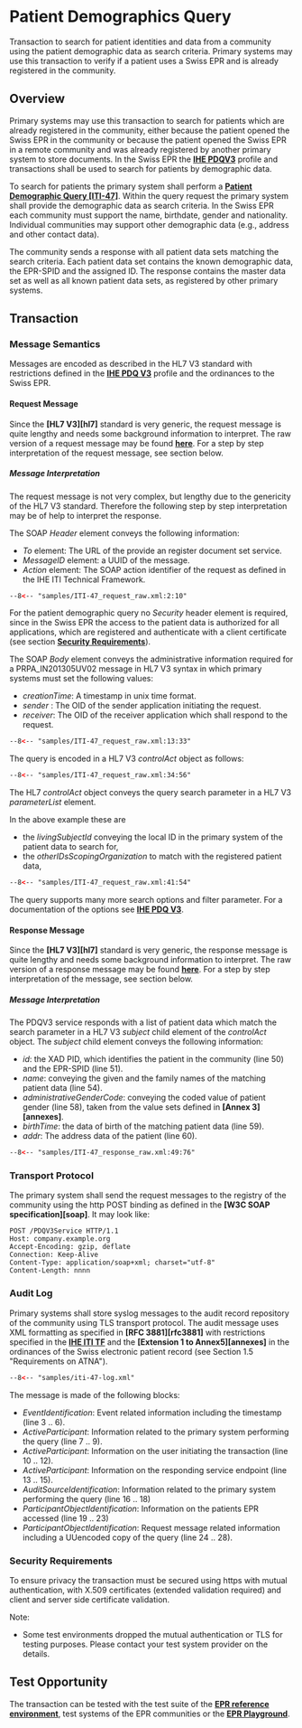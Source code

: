 # Patient Demographics Query

Transaction to search for patient identities and data from a community using the patient demographic data as search criteria. Primary systems may use this transaction to verify if a patient uses a Swiss EPR and is already registered in the community.  

## Overview

Primary systems may use this transaction to search for patients which are already registered in the community, either
because the patient opened the Swiss EPR in the community or because the patient opened the Swiss EPR in a remote
community and was already registered by another primary system to store documents. In the Swiss EPR the
**[IHE PDQV3](https://profiles.ihe.net/ITI/TF/Volume1/ch-24.html)** profile and transactions shall be used to search for
patients by demographic data.

To search for patients the primary system shall perform a
**[Patient Demographic Query \[ITI-47\]](https://profiles.ihe.net/ITI/TF/Volume2/ITI-47.html)**. Within the query request
the primary system shall provide the demographic data as search criteria. In the Swiss EPR each community must support the
name, birthdate, gender and nationality. Individual communities may support other demographic data (e.g., address and other
contact data).  

The community sends a response with all patient data sets matching the search criteria. Each patient data set contains the
known demographic data, the EPR-SPID and the assigned ID. The response contains the master data set as well as all known
patient data sets, as registered by other primary systems.    

## Transaction

### Message Semantics

Messages are encoded as described in the HL7 V3 standard with restrictions defined in the
**[IHE PDQ V3](https://profiles.ihe.net/ITI/TF/Volume2/ITI-47.html)** profile and the ordinances to the Swiss EPR.

#### Request Message

Since the **[HL7 V3][hl7]** standard is very generic, the request message is quite lengthy and needs some
background information to interpret. The raw version of a request message may be found
**[here](https://github.com/ehealthsuisse/EPD-by-example/tree/main/samples/ITI-47_request_raw.xml)**. For a step by step interpretation
of the request message, see section below.

##### Message Interpretation

The request message is not very complex, but lengthy due to the genericity of the HL7 V3 standard.
Therefore the following step by step interpretation may be of help to interpret the response.

The SOAP *Header* element conveys the following information:

- *To* element: The URL of the provide an register document set service.
- *MessageID* element: a UUID of the message.
- *Action* element: The SOAP action identifier of the request as defined in the IHE ITI Technical Framework.

```xml title="SOAP header" linenums="2" hl_lines="3-5"
--8<-- "samples/ITI-47_request_raw.xml:2:10"
```

For the patient demographic query no *Security* header element is required, since in the Swiss EPR the access to the patient
data is authorized for all applications, which are registered and authenticate with a client certificate
(see section **[Security Requirements](PDQ.md#security-requirements)**).

The SOAP *Body* element conveys the administrative information required for a PRPA_IN201305UV02 message in HL7 V3 syntax in
which primary systems must set the following values:

- *creationTime*: A timestamp in unix time format.
- *sender* : The OID of the sender application initiating the request.
- *receiver*: The OID of the receiver application which shall respond to the request.

```xml title="PRPA_IN201305UV02 message" linenums="13"
--8<-- "samples/ITI-47_request_raw.xml:13:33"
```

The query is encoded in a HL7 V3 *controlAct* object as follows:

```xml title="PRPA_IN201305UV02 message" linenums="34"
--8<-- "samples/ITI-47_request_raw.xml:34:56"
```

The HL7 *controlAct* object conveys the query search parameter in a HL7 V3 *parameterList* element.

In the above example these are 

- the *livingSubjectId* conveying the local ID in the primary system of the patient data to search for,
- the *otherIDsScopingOrganization* to match with the registered patient data,  

```xml title="parameterList element" linenums="41"
--8<-- "samples/ITI-47_request_raw.xml:41:54"
```

The query supports many more search options and filter parameter. For a documentation of the options
see **[IHE PDQ V3](https://profiles.ihe.net/ITI/TF/Volume2/ITI-47.html#3.47)**.

#### Response Message

Since the **[HL7 V3][hl7]** standard is very generic, the response message is quite lengthy and needs some
background information to interpret. The raw version of a response message may be found
**[here](https://github.com/ehealthsuisse/EPD-by-example/tree/main/samples/ITI-47_response_raw.xml)**. For a step by step interpretation of the message, see section below.

##### Message Interpretation

The PDQV3 service responds with a list of patient data which match the search parameter in a HL7 V3 *subject* child element
of the *controlAct* object. The *subject* child element conveys the following information:

- *id*: the XAD PID, which identifies the patient in the community (line 50)  and the EPR-SPID (line 51).
- *name*: conveying the given and the family names of the matching patient data (line 54).
- *administrativeGenderCode*: conveying the coded value of patient gender (line 58), taken from the value sets defined in
**[Annex 3][annexes]**.  
- *birthTime*: the data of birth of the matching patient data (line 59).
- *addr*: The address data of the patient (line 60).     

```xml title="patient element" linenums="49"
--8<-- "samples/ITI-47_response_raw.xml:49:76"
```

### Transport Protocol

The primary system shall send the request messages to the registry of the community using the http POST binding as defined in the **[W3C SOAP specification][soap]**. It may look like:  

```http linenums="1"
POST /PDQV3Service HTTP/1.1
Host: company.example.org
Accept-Encoding: gzip, deflate
Connection: Keep-Alive
Content-Type: application/soap+xml; charset="utf-8"
Content-Length: nnnn  
```

### Audit Log

Primary systems shall store syslog messages to the audit record repository of the community using TLS transport protocol.
The audit message uses XML formatting as specified in **[RFC 3881][rfc3881]** with restrictions
specified in the **[IHE ITI TF](ref-env/gss/audit-messages/view.seam?id=703)** and the
**[Extension 1 to Annex5][annexes]** in the ordinances of the Swiss electronic patient record (see Section
1.5 "Requirements on ATNA").

```xml title="iti-47-log.xml" linenums="1"
--8<-- "samples/iti-47-log.xml"
```

The message is made of the following blocks:

- *EventIdentification*: Event related information including the timestamp (line 3 .. 6).
- *ActiveParticipant*: Information related to the primary system performing the query (line 7 .. 9).
- *ActiveParticipant*: Information on the user initiating the transaction (line 10 .. 12).
- *ActiveParticipant*: Information on the responding service endpoint (line 13 .. 15).
- *AuditSourceIdentification*: Information related to the primary system performing the query (line 16 .. 18)
- *ParticipantObjectIdentification*: Information on the patients EPR accessed (line 19 .. 23)
- *ParticipantObjectIdentification*: Request message related information including a UUencoded copy of the query (line 24 .. 28).

### Security Requirements  

To ensure privacy the transaction must be secured using https with mutual authentication, with X.509 certificates
(extended validation required) and client and server side certificate validation.

Note:
- Some test environments dropped the mutual authentication or TLS for testing purposes. Please contact your test system provider on the details.

## Test Opportunity

The transaction can be tested with the test suite of the **[EPR reference environment](gazelle.md)**, test systems of the EPR communities or the **[EPR Playground](playground.md)**.
